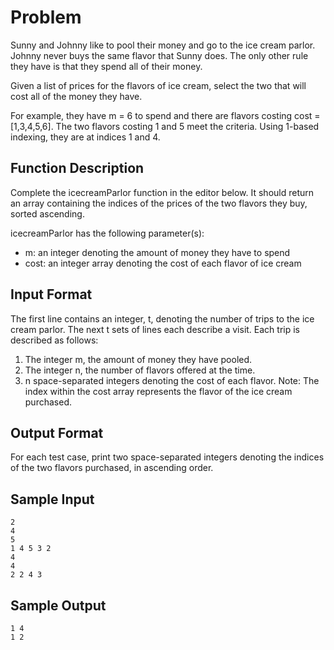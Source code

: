 # Problem

Sunny and Johnny like to pool their money and go to the ice cream parlor. Johnny never buys the same flavor that Sunny does. The only other rule they have is that they spend all of their money.

Given a list of prices for the flavors of ice cream, select the two that will cost all of the money they have.

For example, they have m = 6 to spend and there are flavors costing cost = [1,3,4,5,6]. The two flavors costing 1 and 5 meet the criteria. Using 1-based indexing, they are at indices 1 and 4.

## Function Description

Complete the icecreamParlor function in the editor below. It should return an array containing the indices of the prices of the two flavors they buy, sorted ascending.

icecreamParlor has the following parameter(s):

- m: an integer denoting the amount of money they have to spend
- cost: an integer array denoting the cost of each flavor of ice cream

## Input Format

The first line contains an integer, t, denoting the number of trips to the ice cream parlor. The next t sets of lines each describe a visit. Each trip is described as follows:

1. The integer m, the amount of money they have pooled.
2. The integer n, the number of flavors offered at the time.
3. n space-separated integers denoting the cost of each flavor.
Note: The index within the cost array represents the flavor of the ice cream purchased.

## Output Format

For each test case, print two space-separated integers denoting the indices of the two flavors purchased, in ascending order.

## Sample Input
```
2
4
5
1 4 5 3 2
4
4
2 2 4 3
```
## Sample Output
```
1 4
1 2
```